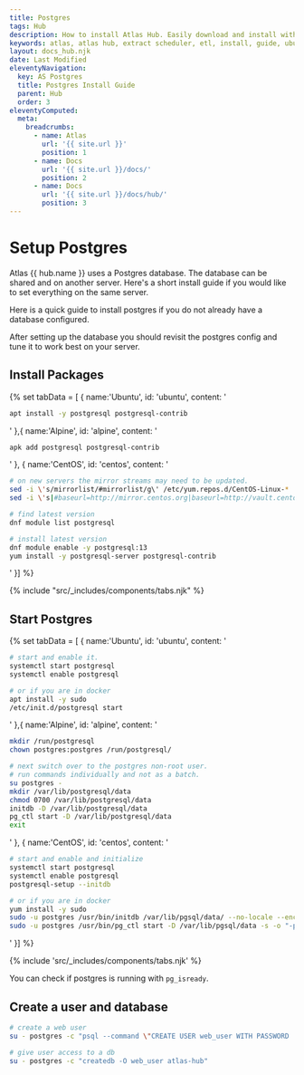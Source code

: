```yaml
---
title: Postgres
tags: Hub
description: How to install Atlas Hub. Easily download and install with our ppa through apt!
keywords: atlas, atlas hub, extract scheduler, etl, install, guide, ubuntu server
layout: docs_hub.njk
date: Last Modified
eleventyNavigation:
  key: AS Postgres
  title: Postgres Install Guide
  parent: Hub
  order: 3
eleventyComputed:
  meta:
    breadcrumbs:
      - name: Atlas
        url: '{{ site.url }}'
        position: 1
      - name: Docs
        url: '{{ site.url }}/docs/'
        position: 2
      - name: Docs
        url: '{{ site.url }}/docs/hub/'
        position: 3
---
```


# Setup Postgres

Atlas {{ hub.name }} uses a Postgres database. The database can be shared and on another server. Here's a short install guide if you would like to set everything on the same server.

Here is a quick guide to install postgres if you do not already have a database configured.

After setting up the database you should revisit the postgres config and tune it to work best on your server.

## Install Packages

{% set tabData = [
{
name:'Ubuntu',
id: 'ubuntu',
content: '

```bash
apt install -y postgresql postgresql-contrib
```

'
},{
name:'Alpine',
id: 'alpine',
content: '

```bash
apk add postgresql postgresql-contrib
```

'
},
{
name:'CentOS',
id: 'centos',
content: '

```bash
# on new servers the mirror streams may need to be updated.
sed -i \'s/mirrorlist/#mirrorlist/g\' /etc/yum.repos.d/CentOS-Linux-*
sed -i \'s|#baseurl=http://mirror.centos.org|baseurl=http://vault.centos.org|g\' /etc/yum.repos.d/CentOS-Linux-*

# find latest version
dnf module list postgresql

# install latest version
dnf module enable -y postgresql:13
yum install -y postgresql-server postgresql-contrib
```

'
}] %}

{% include "src/\_includes/components/tabs.njk" %}

## Start Postgres

{% set tabData = [
{
name:'Ubuntu',
id: 'ubuntu',
content: '

```bash
# start and enable it.
systemctl start postgresql
systemctl enable postgresql

# or if you are in docker
apt install -y sudo
/etc/init.d/postgresql start
```

'
},{
name:'Alpine',
id: 'alpine',
content: '

```bash
mkdir /run/postgresql
chown postgres:postgres /run/postgresql/

# next switch over to the postgres non-root user.
# run commands individually and not as a batch.
su postgres -
mkdir /var/lib/postgresql/data
chmod 0700 /var/lib/postgresql/data
initdb -D /var/lib/postgresql/data
pg_ctl start -D /var/lib/postgresql/data
exit
```

'
},
{
name:'CentOS',
id: 'centos',
content: '

```bash
# start and enable and initialize
systemctl start postgresql
systemctl enable postgresql
postgresql-setup --initdb

# or if you are in docker
yum install -y sudo
sudo -u postgres /usr/bin/initdb /var/lib/pgsql/data/ --no-locale --encoding=UTF8
sudo -u postgres /usr/bin/pg_ctl start -D /var/lib/pgsql/data -s -o "-p 5432" -w -t 300
```

'
}] %}

{% include 'src/\_includes/components/tabs.njk' %}

You can check if postgres is running with `pg_isready`.

## Create a user and database

```bash
# create a web user
su - postgres -c "psql --command \"CREATE USER web_user WITH PASSWORD '1234_with_single_quotes';\""

# give user access to a db
su - postgres -c "createdb -O web_user atlas-hub"
```
